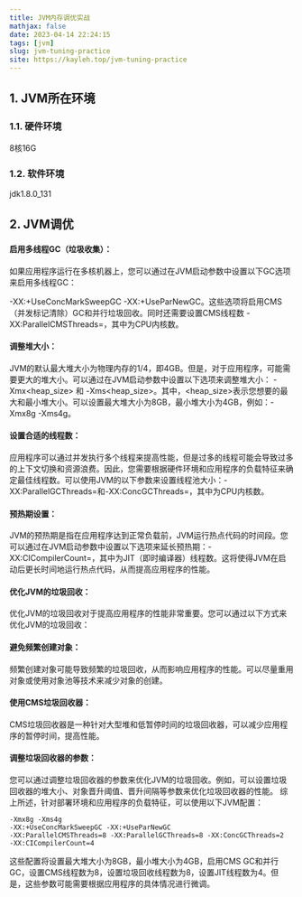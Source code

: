 ```yaml
---
title: JVM内存调优实战
mathjax: false
date: 2023-04-14 22:24:15
tags: [jvm]
slug: jvm-tuning-practice
site: https://kayleh.top/jvm-tuning-practice
---
```


## 1. JVM所在环境

### 1.1. 硬件环境

8核16G

### 1.2. 软件环境

jdk1.8.0_131

## 2. JVM调优

#### 启用多线程GC（垃圾收集）：

如果应用程序运行在多核机器上，您可以通过在JVM启动参数中设置以下GC选项来启用多线程GC：

-XX:+UseConcMarkSweepGC -XX:+UseParNewGC。这些选项将启用CMS（并发标记清除）GC和并行垃圾回收。同时还需要设置CMS线程数 -XX:ParallelCMSThreads=<n>，其中<n>为CPU内核数。

#### 调整堆大小：

JVM的默认最大堆大小为物理内存的1/4，即4GB。但是，对于应用程序，可能需要更大的堆大小。可以通过在JVM启动参数中设置以下选项来调整堆大小：
-Xmx<heap_size> 和 -Xms<heap_size>。其中，<heap_size>表示您想要的最大和最小堆大小。可以设置最大堆大小为8GB，最小堆大小为4GB，例如：-Xmx8g -Xms4g。

#### 设置合适的线程数：
应用程序可以通过并发执行多个线程来提高性能，但是过多的线程可能会导致过多的上下文切换和资源浪费。因此，您需要根据硬件环境和应用程序的负载特征来确定最佳线程数。可以使用JVM的以下参数来设置线程池大小：-XX:ParallelGCThreads=<n>和-XX:ConcGCThreads=<n>，其中<n>为CPU内核数。

#### 预热期设置：
JVM的预热期是指在应用程序达到正常负载前，JVM运行热点代码的时间段。您可以通过在JVM启动参数中设置以下选项来延长预热期：-XX:CICompilerCount=<n>，其中<n>为JIT（即时编译器）线程数。这将使得JVM在启动后更长时间地运行热点代码，从而提高应用程序的性能。

#### 优化JVM的垃圾回收：

优化JVM的垃圾回收对于提高应用程序的性能非常重要。您可以通过以下方式来优化JVM的垃圾回收：

#### 避免频繁创建对象：

频繁创建对象可能导致频繁的垃圾回收，从而影响应用程序的性能。可以尽量重用对象或使用对象池等技术来减少对象的创建。

#### 使用CMS垃圾回收器：

CMS垃圾回收器是一种针对大型堆和低暂停时间的垃圾回收器，可以减少应用程序的暂停时间，提高性能。

#### 调整垃圾回收器的参数：

您可以通过调整垃圾回收器的参数来优化JVM的垃圾回收。例如，可以设置垃圾回收器的堆大小、对象晋升阈值、晋升间隔等参数来优化垃圾回收器的性能。
综上所述，针对部署环境和应用程序的负载特征，可以使用以下JVM配置：

```properties
-Xmx8g -Xms4g 
-XX:+UseConcMarkSweepGC -XX:+UseParNewGC 
-XX:ParallelCMSThreads=8 -XX:ParallelGCThreads=8 -XX:ConcGCThreads=2 
-XX:CICompilerCount=4 
```

这些配置将设置最大堆大小为8GB，最小堆大小为4GB，启用CMS GC和并行GC，设置CMS线程数为8，设置垃圾回收线程数为8，设置JIT线程数为4。但是，这些参数可能需要根据应用程序的具体情况进行微调。



